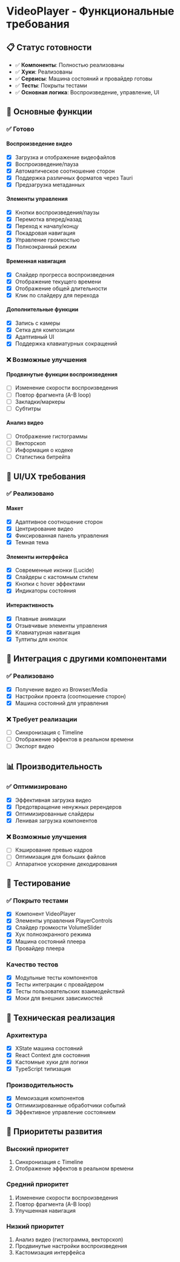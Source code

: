 # VideoPlayer - Функциональные требования

## 📋 Статус готовности

- ✅ **Компоненты**: Полностью реализованы
- ✅ **Хуки**: Реализованы
- ✅ **Сервисы**: Машина состояний и провайдер готовы
- ✅ **Тесты**: Покрыты тестами
- ✅ **Основная логика**: Воспроизведение, управление, UI

## 🎯 Основные функции

### ✅ Готово

#### Воспроизведение видео
- [x] Загрузка и отображение видеофайлов
- [x] Воспроизведение/пауза
- [x] Автоматическое соотношение сторон
- [x] Поддержка различных форматов через Tauri
- [x] Предзагрузка метаданных

#### Элементы управления
- [x] Кнопки воспроизведения/паузы
- [x] Перемотка вперед/назад
- [x] Переход к началу/концу
- [x] Покадровая навигация
- [x] Управление громкостью
- [x] Полноэкранный режим

#### Временная навигация
- [x] Слайдер прогресса воспроизведения
- [x] Отображение текущего времени
- [x] Отображение общей длительности
- [x] Клик по слайдеру для перехода

#### Дополнительные функции
- [x] Запись с камеры
- [x] Сетка для композиции
- [x] Адаптивный UI
- [x] Поддержка клавиатурных сокращений

### ❌ Возможные улучшения

#### Продвинутые функции воспроизведения
- [ ] Изменение скорости воспроизведения
- [ ] Повтор фрагмента (A-B loop)
- [ ] Закладки/маркеры
- [ ] Субтитры

#### Анализ видео
- [ ] Отображение гистограммы
- [ ] Векторскоп
- [ ] Информация о кодеке
- [ ] Статистика битрейта

## 🎨 UI/UX требования

### ✅ Реализовано

#### Макет
- [x] Адаптивное соотношение сторон
- [x] Центрирование видео
- [x] Фиксированная панель управления
- [x] Темная тема

#### Элементы интерфейса
- [x] Современные иконки (Lucide)
- [x] Слайдеры с кастомным стилем
- [x] Кнопки с hover эффектами
- [x] Индикаторы состояния

#### Интерактивность
- [x] Плавные анимации
- [x] Отзывчивые элементы управления
- [x] Клавиатурная навигация
- [x] Тултипы для кнопок

## 🔄 Интеграция с другими компонентами

### ✅ Реализовано
- [x] Получение видео из Browser/Media
- [x] Настройки проекта (соотношение сторон)
- [x] Машина состояний для управления

### ❌ Требует реализации
- [ ] Синхронизация с Timeline
- [ ] Отображение эффектов в реальном времени
- [ ] Экспорт видео

## 📊 Производительность

### ✅ Оптимизировано
- [x] Эффективная загрузка видео
- [x] Предотвращение ненужных ререндеров
- [x] Оптимизированные слайдеры
- [x] Ленивая загрузка компонентов

### ❌ Возможные улучшения
- [ ] Кэширование превью кадров
- [ ] Оптимизация для больших файлов
- [ ] Аппаратное ускорение декодирования

## 🧪 Тестирование

### ✅ Покрыто тестами
- [x] Компонент VideoPlayer
- [x] Элементы управления PlayerControls
- [x] Слайдер громкости VolumeSlider
- [x] Хук полноэкранного режима
- [x] Машина состояний плеера
- [x] Провайдер плеера

### Качество тестов
- [x] Модульные тесты компонентов
- [x] Тесты интеграции с провайдером
- [x] Тесты пользовательских взаимодействий
- [x] Моки для внешних зависимостей

## 🔧 Техническая реализация

### Архитектура
- [x] XState машина состояний
- [x] React Context для состояния
- [x] Кастомные хуки для логики
- [x] TypeScript типизация

### Производительность
- [x] Мемоизация компонентов
- [x] Оптимизированные обработчики событий
- [x] Эффективное управление состоянием

## 🎯 Приоритеты развития

### Высокий приоритет
1. Синхронизация с Timeline
2. Отображение эффектов в реальном времени

### Средний приоритет
1. Изменение скорости воспроизведения
2. Повтор фрагмента (A-B loop)
3. Улучшенная навигация

### Низкий приоритет
1. Анализ видео (гистограмма, векторскоп)
2. Продвинутые настройки воспроизведения
3. Кастомизация интерфейса
